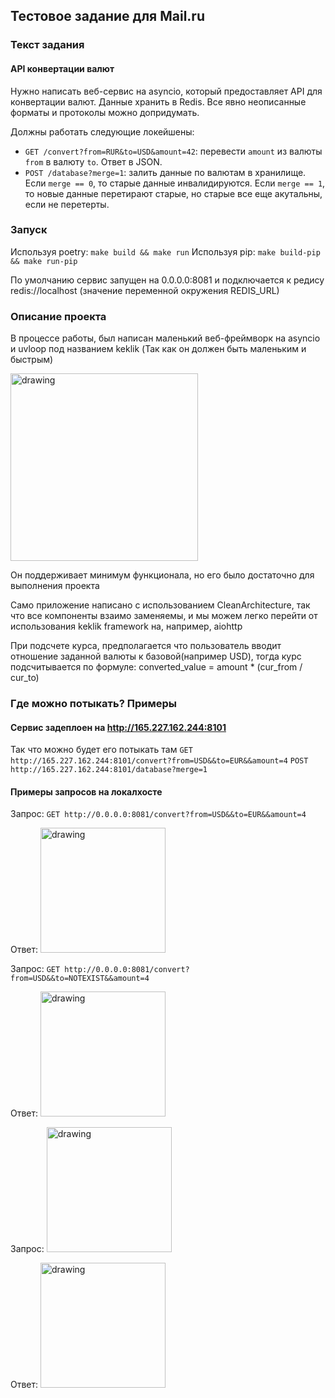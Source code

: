 ## Тестовое задание для Mail.ru

### Текст задания 

#### API конвертации валют

Нужно написать веб-сервис на asyncio, который предоставляет API для конвертации валют. Данные хранить в Redis. Все явно неописанные форматы и протоколы можно допридумать.

Должны работать следующие локейшены:

* `GET /convert?from=RUR&to=USD&amount=42`: перевести `amount` из валюты `from` в валюту `to`. Ответ в JSON.
* `POST /database?merge=1`: залить данные по валютам в хранилище. Если `merge == 0`, то старые данные инвалидируются. Если `merge == 1`, то новые данные перетирают старые, но старые все еще акутальны, если не перетерты.

### Запуск
Используя poetry: ```make build && make run```
Используя pip: ```make build-pip && make run-pip``` 

По умолчанию сервис запущен на 0.0.0.0:8081 и подключается к редису redis://localhost (значение переменной окружения REDIS_URL) 

### Описание проекта
В процессе работы, был написан маленький веб-фреймворк на asyncio и uvloop под названием keklik
(Так как он должен быть маленьким и быстрым) 

<img src="https://media.izi.travel/263fc413-3ed9-44da-a34c-f86a9ffd0ac6/5b3b0d27-03a6-46f0-9fbd-dbf237a4136f_800x600.jpg" alt="drawing" width="300"/> 

Он поддерживает минимум функционала, но его было достаточно для выполнения проекта

Само приложение написано с использованием CleanArchitecture, 
так что все компоненты взаимо заменяемы, и мы можем легко перейти от использования keklik framework на, например, aiohttp

При подсчете курса, предполагается что пользователь вводит отношение заданной валюты к базовой(например USD), тогда курс подсчитывается по формуле:
converted_value = amount * (cur_from / cur_to)

### Где можно потыкать? Примеры

#### <b>Сервиc задеплоен на http://165.227.162.244:8101 </b>
Так что можно будет его потыкать там
```GET http://165.227.162.244:8101/convert?from=USD&&to=EUR&&amount=4```
```POST http://165.227.162.244:8101/database?merge=1```

#### Примеры запросов на локалхосте


Запрос: ```GET http://0.0.0.0:8081/convert?from=USD&&to=EUR&&amount=4``` 

Ответ:  <img src="https://cdn1.savepice.ru/uploads/2020/11/12/92cf266a8abbc885ae8bfd7ee9c7b3cd-full.png" alt="drawing" width="200"/> 

Запрос: ```GET http://0.0.0.0:8081/convert?from=USD&&to=NOTEXIST&&amount=4``` 

Ответ:  <img src="https://cdn1.savepice.ru/uploads/2020/11/12/2fc80d534a312c5ffe2521dfad244c4c-full.png" alt="drawing" width="200"/> 

Запрос: <img src="https://cdn1.savepice.ru/uploads/2020/11/12/8b56a6e95c494ddb6062d03bfaf8be45-full.png" alt="drawing" width="200"/>  

Ответ: <img src="https://cdn1.savepice.ru/uploads/2020/11/12/c863742e51514918bb361101dc07196a-full.png" alt="drawing" width="200"/>  


